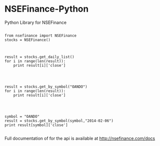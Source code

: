 NSEFinance-Python
=================

Python Library for NSEFinance


<pre><code>
from nsefinance import NSEFinance
stocks = NSEFinance()



result = stocks.get_daily_list()
for i in range(len(result)):
	print result[i]['close'] 




result = stocks.get_by_symbol("OANDO")
for i in range(len(result)):
	print result[i]['close']




symbol = "OANDO"
result = stocks.get_by_symbol(symbol,"2014-02-06")
print result[symbol]['close']

</code></pre>


Full documentation of for the api is available at http://nsefinance.com/docs